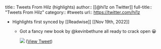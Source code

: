 title:: Tweets From Hilz (highlights)
author:: [[@hi1z on Twitter]]
full-title:: "Tweets From Hilz"
category:: #tweets
url:: https://twitter.com/hi1z

- Highlights first synced by [[Readwise]] [[Nov 19th, 2022]]
	- Got a fancy new book by ⁦@kevinbethune⁩ all ready to crack open 😀 
	  
	  ![](https://pbs.twimg.com/media/FQrz3ESVsAERFIc.jpg) ([View Tweet](https://twitter.com/hi1z/status/1516292367384465422))